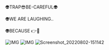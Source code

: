 👽TRAP😎BE-CAREFUL👽

👽WE ARE LAUGHING..

👽BECAUSE 👉🤳

![IMG](https://i.imgur.com/FJNnQFp.gif)
![IMG](https://i.imgur.com/pjEO5JX.gif)
![Screenshot_20220802-151142](https://user-images.githubusercontent.com/20098740/182339482-4a2d00ae-1a9c-4a27-a45f-fdd42983b451.jpg)
